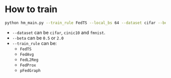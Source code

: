 # How to train

```bash
python hm_main.py --train_rule FedTS --local_bs 64 --dataset cifar --beta 0.5
```

+ `--dataset` can be `cifar`, `cinic10` and `fmnist`. 
+ `--beta` can be `0.5` or `2.0`
+ `--train_rule` can be:
  + `FedTS`
  + `FedAvg`
  + `FedL2Reg`
  + `FedProx`
  + `pFedGraph` 